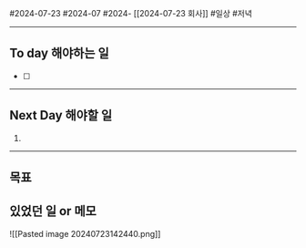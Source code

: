 #2024-07-23 #2024-07 #2024- [[2024-07-23 회사]]
#일상 #저녁 

---
## To day 해야하는 일
- [ ] 

---
## Next Day 해야할 일
1. 

---

## 목표 


## 있었던 일  or 메모

![[Pasted image 20240723142440.png]]